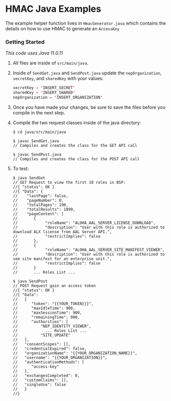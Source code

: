 # HMAC Java Examples

The example helper function lives in `HmacGenerator.java` which contains the details on how to use HMAC to generate an `AccessKey`

### Getting Started

_This code uses Java 11.0.11_

1. All files are inside of `src/main/java`.
1. Inside of `SendGet.java` and `SendPost.java` update the `nepOrganization`, `secretKey`, and `sharedKey` with your values:

   ```java
   secretKey = 'INSERT_SECRET'
   sharedKey = 'INSERT_SHARED'
   nepOrganization = 'INSERT_ORGANIZATION'
   ```

1. Once you have made your changes, be sure to save the files before you compile in the next step.

1. Compile the two request classes inside of the java directory:

   ```console
   $ cd java/src/main/java
   ```

   ```console
   $ javac SendGet.java
   // Compiles and creates the class for the GET API call
   ```

   ```console
   $ javac SendPost.java
   // Compiles and creates the class for the POST API call
   ```

1. To test:

   ```console
   $ java SendGet
   // GET Request to view the first 10 roles in BSP:
   //{ "status": OK }
   //{ "Data": {
   //    "lastPage": false,
   //    "pageNumber": 0,
   //    "totalPages": 190,
   //    "totalResults": 1899,
   //    "pageContent": [
   //       {
   //            "roleName": "ALOHA_AAL_SERVER_LICENSE_DOWNLOAD",
   //            "description": "User with this role is authorized to download ALX license from AAL Server API.",
   //            "restrictImplies": false
   //       },
   //       {
   //            "roleName": "ALOHA_AAL_SERVER_SITE_MANIFEST_VIEWER",
   //            "description": "User with this role is authorized to see site manifest for an enterprise unit.",
   //            "restrictImplies": false
   //       }
   //       ... Roles List ...
   ```

   ```console
   $ java SendPost
   // POST Request gain an access token
   //{ "status": OK }
   //{ "Data":
   //   {
   //      "token": "{{YOUR_TOKEN}}}",
   //      "maxIdleTime": 900,
   //      "maxSessionTime": 900,
   //      "remainingTime": 900,
   //      "authorities": [
   //          "NEP_IDENTITY_VIEWER",
   //            ... Roles List ...
   //          "SITE_UPDATE"
   //   ],
   //   "consentScopes": [],
   //   "credentialExpired": false,
   //   "organizationName": "{{YOUR_ORGANIZATION_NAME}}",
   //   "username": "{{YOUR_ORGANIZATION}}",
   //   "authenticationMethods": [
   //      "access-key"
   //   ],
   //   "exchangesCompleted": 0,
   //   "customClaims": [],
   //   "singleUse": false
   //   }
   //}
   ```
